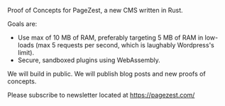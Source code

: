 Proof of Concepts for PageZest, a new CMS written in Rust.

Goals are:
- Use max of 10 MB of RAM, preferably targeting 5 MB of RAM in low-loads (max 5 requests per second, which is laughably Wordpress's limit).
- Secure, sandboxed plugins using WebAssembly.

We will build in public. We will publish blog posts and new proofs of concepts.

Please subscribe to newsletter located at https://pagezest.com/
